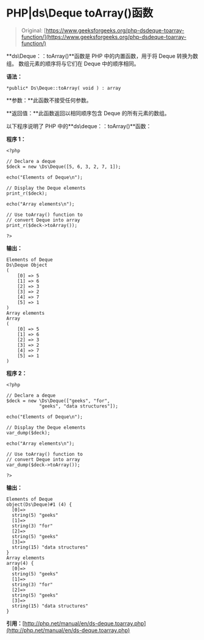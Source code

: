 # PHP|ds\Deque toArray()函数

> Original: [https://www.geeksforgeeks.org/php-dsdeque-toarray-function/](https://www.geeksforgeeks.org/php-dsdeque-toarray-function/)

**ds\Deque：：toArray()**函数是 PHP 中的内置函数，用于将 Deque 转换为数组。 数组元素的顺序将与它们在 Deque 中的顺序相同。

**语法：**

```
*public* Ds\Deque::toArray( void ) : array
```

**参数：**此函数不接受任何参数。

**返回值：**此函数返回以相同顺序包含 Deque 的所有元素的数组。

以下程序说明了 PHP 中的**ds\deque：：toArray()**函数：

**程序 1：**

```
<?php

// Declare a deque
$deck = new \Ds\Deque([5, 6, 3, 2, 7, 1]);

echo("Elements of Deque\n");

// Display the Deque elements
print_r($deck);

echo("Array elements\n");

// Use toArray() function to
// convert Deque into array
print_r($deck->toArray());

?>
```

**输出：**

```
Elements of Deque
Ds\Deque Object
(
    [0] => 5
    [1] => 6
    [2] => 3
    [3] => 2
    [4] => 7
    [5] => 1
)
Array elements
Array
(
    [0] => 5
    [1] => 6
    [2] => 3
    [3] => 2
    [4] => 7
    [5] => 1
)

```

**程序 2：**

```
<?php

// Declare a deque
$deck = new \Ds\Deque(["geeks", "for",
            "geeks", "data structures"]);

echo("Elements of Deque\n");

// Display the Deque elements
var_dump($deck);

echo("Array elements\n");

// Use toArray() function to
// convert Deque into array
var_dump($deck->toArray());

?>
```

**输出：**

```
Elements of Deque
object(Ds\Deque)#1 (4) {
  [0]=>
  string(5) "geeks"
  [1]=>
  string(3) "for"
  [2]=>
  string(5) "geeks"
  [3]=>
  string(15) "data structures"
}
Array elements
array(4) {
  [0]=>
  string(5) "geeks"
  [1]=>
  string(3) "for"
  [2]=>
  string(5) "geeks"
  [3]=>
  string(15) "data structures"
}

```

**引用：**[http://php.net/manual/en/ds-deque.toarray.php](http://php.net/manual/en/ds-deque.toarray.php)